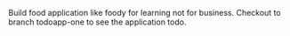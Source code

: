 Build food application like foody for learning not for business.
Checkout to branch todoapp-one to see the application todo.
